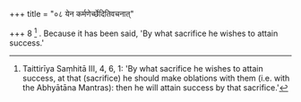 +++
title = "०८ येन कर्मणेर्च्छेदितिवचनात्"

+++
8 [^3] . Because it has been said, 'By what sacrifice he wishes to attain success.'


[^3]:  Taittirīya Saṃhitā III, 4, 6, 1: 'By what sacrifice he wishes to attain success, at that (sacrifice) he should make oblations with them (i.e. with the Abhyātāna Mantras): then he will attain success by that sacrifice.'


